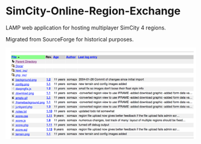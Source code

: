 # SimCity-Online-Region-Exchange
LAMP web application for hosting multiplayer SimCity 4 regions.

Migrated from SourceForge for historical purposes.

![Alt text](/proof.png?raw=true "Optional Title")
